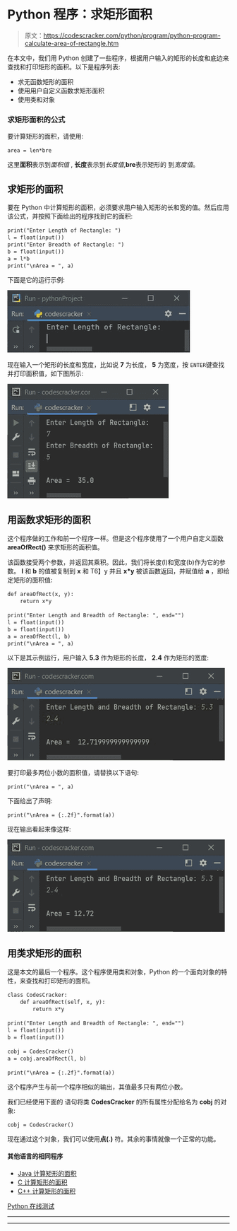 # Python 程序：求矩形面积

> 原文：<https://codescracker.com/python/program/python-program-calculate-area-of-rectangle.htm>

在本文中，我们用 Python 创建了一些程序，根据用户输入的矩形的长度和底边来查找和打印矩形的面积。以下是程序列表:

*   求无函数矩形的面积
*   使用用户自定义函数求矩形面积
*   使用类和对象

### 求矩形面积的公式

要计算矩形的面积，请使用:

```
area = len*bre
```

这里**面积**表示到*面积值* , **长度**表示到*长度值*,**bre**表示矩形的 到*宽度值*。

## 求矩形的面积

要在 Python 中计算矩形的面积，必须要求用户输入矩形的长和宽的值。然后应用该公式，并按照下面给出的程序找到它的面积:

```
print("Enter Length of Rectangle: ")
l = float(input())
print("Enter Breadth of Rectangle: ")
b = float(input())
a = l*b
print("\nArea = ", a)
```

下面是它的运行示例:

![calculate area of rectangle python](img/8cd153b0b562e63e873f5a661d3bf859.png)

现在输入一个矩形的长度和宽度，比如说 **7** 为长度， **5** 为宽度，按 `ENTER`键查找并打印面积值，如下图所示:

![area of rectangle python](img/ff4d994e3502a6fc7e04da8708e4da7f.png)

## 用函数求矩形的面积

这个程序做的工作和前一个程序一样。但是这个程序使用了一个用户自定义函数 **areaOfRect()** 来求矩形的面积值。

该函数接受两个参数，并返回其乘积。因此，我们将长度(l)和宽度(b)作为它的参数。 **l** 和 **b** 的值被复制到 **x** 和 T6】y 并且 **x*y** 被该函数返回，并赋值给 **a** ，即给定矩形的面积值:

```
def areaOfRect(x, y):
    return x*y

print("Enter Length and Breadth of Rectangle: ", end="")
l = float(input())
b = float(input())
a = areaOfRect(l, b)
print("\nArea = ", a)
```

以下是其示例运行，用户输入 **5.3** 作为矩形的长度， **2.4** 作为矩形的宽度:

![python calculate area of rectangle](img/9fce5db02701488175745230a2ec731a.png)

要打印最多两位小数的面积值，请替换以下语句:

```
print("\nArea = ", a)
```

下面给出了声明:

```
print("\nArea = {:.2f}".format(a))
```

现在输出看起来像这样:

![python find area of rectangle using function](img/1f0d8a52b61655366742d8318eaec1f1.png)

## 用类求矩形的面积

这是本文的最后一个程序。这个程序使用类和对象，Python 的一个面向对象的特性，来查找和打印矩形的面积。

```
class CodesCracker:
    def areaOfRect(self, x, y):
        return x*y

print("Enter Length and Breadth of Rectangle: ", end="")
l = float(input())
b = float(input())

cobj = CodesCracker()
a = cobj.areaOfRect(l, b)

print("\nArea = {:.2f}".format(a))
```

这个程序产生与前一个程序相似的输出，其值最多只有两位小数。

我们已经使用下面的 语句将类 **CodesCracker** 的所有属性分配给名为 **cobj** 的对象:

```
cobj = CodesCracker()
```

现在通过这个对象，我们可以使用**点(.)** 符。其余的事情就像一个正常的功能。

#### 其他语言的相同程序

*   [Java 计算矩形的面积](/java/program/java-program-calculate-area-perimeter.htm)
*   [C 计算矩形的面积](/c/program/c-program-calculate-area-perimeter.htm)
*   [C++ 计算矩形的面积](/cpp/program/cpp-program-calculate-area-perimeter.htm)

[Python 在线测试](/exam/showtest.php?subid=10)

* * *

* * *